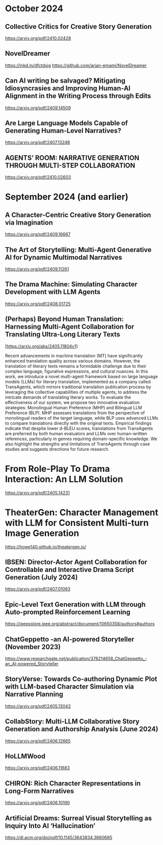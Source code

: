# October 2024

## Collective Critics for Creative Story Generation
https://arxiv.org/pdf/2410.02428

## NovelDreamer
https://lnkd.in/dfctdxjg
https://github.com/arian-emami/NovelDreamer

## Can AI writing be salvaged? Mitigating Idiosyncrasies and Improving Human-AI Alignment in the Writing Process through Edits
https://arxiv.org/pdf/2409.14509

## Are Large Language Models Capable of Generating Human-Level Narratives?
https://arxiv.org/pdf/2407.13248

## AGENTS’ ROOM: NARRATIVE GENERATION THROUGH MULTI-STEP COLLABORATION
https://arxiv.org/pdf/2410.02603

# September 2024 (and earlier)
## A Character-Centric Creative Story Generation via Imagination
https://arxiv.org/pdf/2409.16667

## The Art of Storytelling: Multi-Agent Generative AI for Dynamic Multimodal Narratives
https://arxiv.org/pdf/2409.11261

## The Drama Machine: Simulating Character Development with LLM Agents
https://arxiv.org/pdf/2408.01725

## (Perhaps) Beyond Human Translation: Harnessing Multi-Agent Collaboration for Translating Ultra-Long Literary Texts
[https://arxiv.org/abs/2405.11804v1]

Recent advancements in machine translation (MT) have significantly enhanced translation quality across various domains. However, the translation of literary texts remains a formidable challenge due to their complex language, figurative expressions, and cultural nuances. In this work, we introduce a novel multi-agent framework based on large language models (LLMs) for literary translation, implemented as a company called TransAgents, which mirrors traditional translation publication process by leveraging the collective capabilities of multiple agents, to address the intricate demands of translating literary works. To evaluate the effectiveness of our system, we propose two innovative evaluation strategies: Monolingual Human Preference (MHP) and Bilingual LLM Preference (BLP). MHP assesses translations from the perspective of monolingual readers of the target language, while BLP uses advanced LLMs to compare translations directly with the original texts. Empirical findings indicate that despite lower d-BLEU scores, translations from TransAgents are preferred by both human evaluators and LLMs over human-written references, particularly in genres requiring domain-specific knowledge. We also highlight the strengths and limitations of TransAgents through case studies and suggests directions for future research.

# From Role-Play To Drama Interaction: An LLM Solution
https://arxiv.org/pdf/2405.14231

# TheaterGen: Character Management with LLM for Consistent Multi-turn Image Generation
https://howe140.github.io/theatergen.io/

## IBSEN: Director-Actor Agent Collaboration for Controllable and Interactive Drama Script Generation (July 2024)
https://arxiv.org/pdf/2407.01093

## Epic-Level Text Generation with LLM through Auto-prompted Reinforcement Learning
https://ieeexplore.ieee.org/abstract/document/10650358/authors#authors

## ChatGeppetto -an AI-powered Storyteller (November 2023)
https://www.researchgate.net/publication/378214658_ChatGeppetto_-an_AI-powered_Storyteller

## StoryVerse: Towards Co-authoring Dynamic Plot with LLM-based Character Simulation via Narrative Planning
https://arxiv.org/pdf/2405.13042

## CollabStory: Multi-LLM Collaborative Story Generation and Authorship Analysis (June 2024)
https://arxiv.org/pdf/2406.12665

## HoLLMWood
https://arxiv.org/pdf/2406.11683

## CHIRON: Rich Character Representations in Long-Form Narratives
https://arxiv.org/pdf/2406.10190

## Artificial Dreams: Surreal Visual Storytelling as Inquiry Into AI ‘Hallucination’
https://dl.acm.org/doi/pdf/10.1145/3643834.3660685
